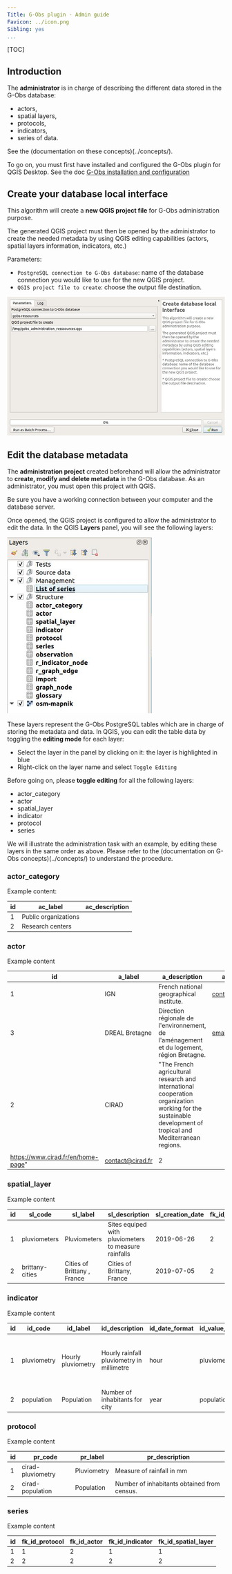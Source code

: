 ```yaml
---
Title: G-Obs plugin - Admin guide
Favicon: ../icon.png
Sibling: yes
...
```


[TOC]


## Introduction

The **administrator** is in charge of describing the different data stored in the G-Obs database:

* actors,
* spatial layers,
* protocols,
* indicators,
* series of data.

See the (documentation on these concepts)(../concepts/).

To go on, you must first have installed and configured the G-Obs plugin for QGIS Desktop. See the doc [G-Obs installation and configuration](../installation/)

## Create your database local interface

This algorithm will create a **new QGIS project file** for G-Obs administration purpose.

The generated QGIS project must then be opened by the administrator to create the needed metadata by using QGIS editing capabilities (actors, spatial layers information, indicators, etc.)

Parameters:

* `PostgreSQL connection to G-Obs database`: name of the database connection you would like to use for the new QGIS project.
* `QGIS project file to create`: choose the output file destination.

![Create administration project](../media/gobs_create_database_local_interface.jpg)

## Edit the database metadata

The **administration project** created beforehand will allow the administrator to **create, modify and delete metadata** in the G-Obs database. As an administrator, you must open this project with QGIS.

Be sure you have a working connection between your computer and the database server.

Once opened, the QGIS project is configured to allow the administrator to edit the data. In the QGIS **Layers** panel, you will see the following layers:

![G-Obs administration layers](../media/gobs_administration_layers.jpg)

These layers represent the G-Obs PostgreSQL tables which are in charge of storing the metadata and data. In QGIS, you can edit the table data by toggling the **editing mode** for each layer:

* Select the layer in the panel by clicking on it: the layer is highlighted in blue
* Right-click on the layer name and select `Toggle Editing`

Before going on, please **toggle editing** for all the following layers:

* actor_category
* actor
* spatial_layer
* indicator
* protocol
* series

We will illustrate the administration task with an example, by editing these layers in the same order as above. Please refer to the (documentation on G-Obs concepts)(../concepts/) to understand the procedure.

### actor_category

Example content:

| id | ac_label             | ac_description |
|----|----------------------|----------------|
| 1  | Public organizations |                |
| 2  | Research centers     |                |



### actor

Example content

| id                                 | a_label          | a_description                                                                                                                                               | a_email        | id_category |
|------------------------------------|------------------|-------------------------------------------------------------------------------------------------------------------------------------------------------------|----------------|-------------|
| 1                                  | IGN              | French national geographical institute.                                                                                                                     | contact@ign.fr | 1           |
| 3                                  | DREAL Bretagne   | Direction régionale de l'environnement, de l'aménagement et du logement, région Bretagne.                                                                   | email@dreal.fr | 1           |
| 2                                  | CIRAD            | "The French agricultural research and international cooperation organization working for the sustainable development of tropical and Mediterranean regions. |                |             |
|                                    |                  |                                                                                                                                                             |                |             |
| https://www.cirad.fr/en/home-page" | contact@cirad.fr | 2                                                                                                                                                           |                |             |


### spatial_layer

Example content

| id | sl_code         | sl_label                    | sl_description                                       | sl_creation_date | fk_id_actor | sl_geometry_type |
|----|-----------------|-----------------------------|------------------------------------------------------|------------------|-------------|------------------|
| 1  | pluviometers    | Pluviometers                | Sites equiped with pluviometers to measure rainfalls | 2019-06-26       | 2           | point            |
| 2  | brittany-cities | Cities of Brittany , France | Cities of Brittany, France                           | 2019-07-05       | 2           | multipolygon     |


### indicator

Example content

| id | id_code     | id_label            | id_description                            | id_date_format | id_value_code | id_value_name | id_value_type | id_value_unit | id_paths                                                                |
|----|-------------|---------------------|-------------------------------------------|----------------|---------------|---------------|---------------|---------------|-------------------------------------------------------------------------|
| 1  | pluviometry | Hourly pluviometry  | Hourly rainfall pluviometry in millimetre | hour           | pluviometry   | Pluviometry   | real          | mm            | Environment / Water / Data \| Physical and chemical conditions / Water  |
| 2  | population  | Population          | Number of inhabitants for city            | year           | population    | Population    | integer       | people        | Socio-eco / Demography / Population                                     |


### protocol

Example content

| id | pr_code           | pr_label    | pr_description                              |
|----|-------------------|-------------|---------------------------------------------|
| 1  | cirad-pluviometry | Pluviometry | Measure of rainfall in mm                   |
| 2  | cirad-population  | Population  | Number of inhabitants obtained from census. |

### series

Example content

| id | fk_id_protocol | fk_id_actor | fk_id_indicator | fk_id_spatial_layer |
|----|----------------|-------------|-----------------|---------------------|
| 1  | 1              | 2           | 1               | 1                   |
| 2  | 2              | 2           | 2               | 2                   |


